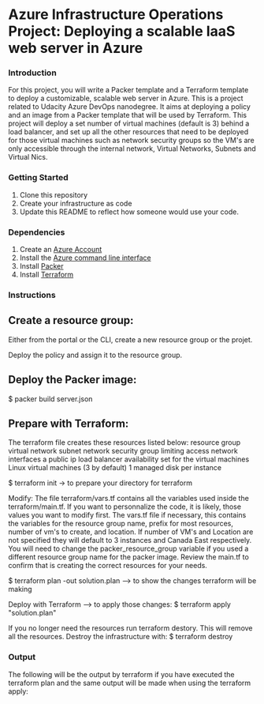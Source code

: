 # Azure Infrastructure Operations Project: Deploying a scalable IaaS web server in Azure

### Introduction
For this project, you will write a Packer template and a Terraform template to deploy a customizable, scalable web server in Azure.
This is a project related to Udacity Azure DevOps nanodegree. It aims at deploying a policy and an image from a Packer template that will be used by Terraform.
This project will deploy a set number of virtual machines (default is 3) behind a load balancer, and set up all the other resources that need to be deployed for those virtual machines such as network security groups so the VM's are only accessible through the internal network, Virtual Networks, Subnets and Virtual Nics.

### Getting Started
1. Clone this repository
2. Create your infrastructure as code
3. Update this README to reflect how someone would use your code.

### Dependencies
1. Create an [Azure Account](https://portal.azure.com) 
2. Install the [Azure command line interface](https://docs.microsoft.com/en-us/cli/azure/install-azure-cli?view=azure-cli-latest)
3. Install [Packer](https://www.packer.io/downloads)
4. Install [Terraform](https://www.terraform.io/downloads.html)

### Instructions
Create a resource group:
------------------------
Either from the portal or the CLI, create a new resource group or the projet.

Deploy the policy and assign it to the resource group.

Deploy the Packer image:
-------------------------
$ packer build server.json

Prepare with Terraform:
-----------------------
The terraform file creates these resources listed below:
resource group
virtual network
subnet
network security group limiting access
network interfaces
a public ip
load balancer
availability set for the virtual machines
Linux virtual machines (3 by default)
1 managed disk per instance

$ terraform init -> to prepare your directory for terraform

Modify:
The file terraform/vars.tf contains all the variables used inside the terraform/main.tf. If you want to personnalize the code, it is likely, those values you want to modify first. The vars.tf file if necessary, this contains the variables for the resource group name, prefix for most resources, number of vm's to create, and location. If number of VM's and Location are not specified they will default to 3 instances and Canada East respectively. You will need to change the packer_resource_group variable if you used a different resource group name for the packer image.
Review the main.tf to confirm that is creating the correct resources for your needs.

$ terraform plan -out solution.plan  --> to show the changes terraform will be making

Deploy with Terraform --> to apply those changes:
$ terraform apply "solution.plan"

If you no longer need the resources run terraform destory. This will remove all the resources.
Destroy the infrastructure with:
$ terraform destroy


### Output
The following will be the output by terraform if you have executed the terraform plan and the same output will be made when using the terraform apply:
